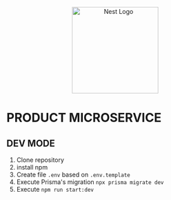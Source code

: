 <p align="center">
  <a href="http://nestjs.com/" target="blank"><img src="https://nestjs.com/img/logo-small.svg" width="200" alt="Nest Logo" /></a>
</p>

# PRODUCT MICROSERVICE

## DEV MODE

1. Clone repository
2. install npm
3. Create file `.env` based on `.env.template`
4. Execute Prisma's migration `npx prisma migrate dev`
5. Execute `npm run start:dev` 